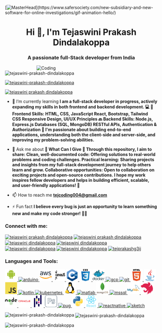 [![MasterHead](https://1.bp.blogspot.com/-7A4WynwLsM...)](https://www.safersociety.com/new-subsidiary-and-new-software-for-online-investigations/gif-animation-hello/)
<h1 align="center">Hi 👋, I'm Tejaswini Prakash Dindalakoppa</h1>
<h3 align="center">A passionate full-Stack developer from India</h3>

<img align="right" alt="Coding" width="400" src="https://graphicmama.com/animated-gif/funny-penguin-animated-gifs">

<p align="left"> <img src="https://komarev.com/ghpvc/?username=tejaswini-prakash-dindalakoppa&label=Profile%20views&color=0e75b6&style=flat" alt="tejaswini-prakash-dindalakoppa" /> </p>

<p align="left"> <a href="https://github.com/ryo-ma/github-profile-trophy"><img src="https://github-profile-trophy.vercel.app/?username=tejaswini-prakash-dindalakoppa" alt="tejaswini-prakash-dindalakoppa" /></a> </p>

<p align="left"> <a href="https://twitter.com/tejaswini prakash dindalakoppa" target="blank"><img src="https://img.shields.io/twitter/follow/tejaswini prakash dindalakoppa?logo=twitter&style=for-the-badge" alt="tejaswini prakash dindalakoppa" /></a> </p>

- 🌱 I’m currently learning **I am a full-stack developer in progress, actively expanding my skills in both frontend and backend development. 💻 🔧 Frontend Skills: HTML, CSS, JavaScript React, Bootstrap, Tailwind CSS Responsive Design, UI/UX Principles 🔙 Backend Skills: Node.js, Express.js Databases (SQL, MongoDB) RESTful APIs, Authentication & Authorization 🚀 I'm passionate about building end-to-end applications, understanding both the client-side and server-side, and improving my problem-solving abilities.**

- 💬 Ask me about **🤝 What Can I Give 🤝 Through this repository, I aim to share: Clean, well-documented code: Offering solutions to real-world problems and coding challenges. Practical learning: Sharing projects and insights from my full-stack development journey to help others learn and grow. Collaborative opportunities: Open to collaboration on exciting projects and open-source contributions. I hope my work inspires fellow developers and helps in building efficient, scalable, and user-friendly applications! 🌟**

- 📫 How to reach me **tejcoding004@gmail.com**

- ⚡ Fun fact **I believe every bug is just an opportunity to learn something new and make my code stronger! 🐞💪**

<h3 align="left">Connect with me:</h3>
<p align="left">
<a href="https://twitter.com/tejaswini prakash dindalakoppa" target="blank"><img align="center" src="https://raw.githubusercontent.com/rahuldkjain/github-profile-readme-generator/master/src/images/icons/Social/twitter.svg" alt="tejaswini prakash dindalakoppa" height="30" width="40" /></a>
<a href="https://linkedin.com/in/tejaswini prakash dindalakoppa" target="blank"><img align="center" src="https://raw.githubusercontent.com/rahuldkjain/github-profile-readme-generator/master/src/images/icons/Social/linked-in-alt.svg" alt="tejaswini prakash dindalakoppa" height="30" width="40" /></a>
<a href="https://www.youtube.com/c/tejaswini dindalakoppa" target="blank"><img align="center" src="https://raw.githubusercontent.com/rahuldkjain/github-profile-readme-generator/master/src/images/icons/Social/youtube.svg" alt="tejaswini dindalakoppa" height="30" width="40" /></a>
<a href="https://www.codechef.com/users/tejaswini dindalakoppa" target="blank"><img align="center" src="https://cdn.jsdelivr.net/npm/simple-icons@3.1.0/icons/codechef.svg" alt="tejaswini dindalakoppa" height="30" width="40" /></a>
<a href="https://www.hackerrank.com/tejaswini dindalakoppa" target="blank"><img align="center" src="https://raw.githubusercontent.com/rahuldkjain/github-profile-readme-generator/master/src/images/icons/Social/hackerrank.svg" alt="tejaswini dindalakoppa" height="30" width="40" /></a>
<a href="https://www.leetcode.com/tejaswini dindalakoppa" target="blank"><img align="center" src="https://raw.githubusercontent.com/rahuldkjain/github-profile-readme-generator/master/src/images/icons/Social/leet-code.svg" alt="tejaswini dindalakoppa" height="30" width="40" /></a>
<a href="https://auth.geeksforgeeks.org/user/tejprakashg3ij" target="blank"><img align="center" src="https://raw.githubusercontent.com/rahuldkjain/github-profile-readme-generator/master/src/images/icons/Social/geeks-for-geeks.svg" alt="tejprakashg3ij" height="30" width="40" /></a>
</p>

<h3 align="left">Languages and Tools:</h3>
<p align="left"> <a href="https://developer.android.com" target="_blank" rel="noreferrer"> <img src="https://raw.githubusercontent.com/devicons/devicon/master/icons/android/android-original-wordmark.svg" alt="android" width="40" height="40"/> </a> <a href="https://www.arduino.cc/" target="_blank" rel="noreferrer"> <img src="https://cdn.worldvectorlogo.com/logos/arduino-1.svg" alt="arduino" width="40" height="40"/> </a> <a href="https://aws.amazon.com" target="_blank" rel="noreferrer"> <img src="https://raw.githubusercontent.com/devicons/devicon/master/icons/amazonwebservices/amazonwebservices-original-wordmark.svg" alt="aws" width="40" height="40"/> </a> <a href="https://canvasjs.com" target="_blank" rel="noreferrer"> <img src="https://raw.githubusercontent.com/Hardik0307/Hardik0307/master/assets/canvasjs-charts.svg" alt="canvasjs" width="40" height="40"/> </a> <a href="https://www.w3schools.com/cpp/" target="_blank" rel="noreferrer"> <img src="https://raw.githubusercontent.com/devicons/devicon/master/icons/cplusplus/cplusplus-original.svg" alt="cplusplus" width="40" height="40"/> </a> <a href="https://www.w3schools.com/css/" target="_blank" rel="noreferrer"> <img src="https://raw.githubusercontent.com/devicons/devicon/master/icons/css3/css3-original-wordmark.svg" alt="css3" width="40" height="40"/> </a> <a href="https://www.docker.com/" target="_blank" rel="noreferrer"> <img src="https://raw.githubusercontent.com/devicons/devicon/master/icons/docker/docker-original-wordmark.svg" alt="docker" width="40" height="40"/> </a> <a href="https://cloud.google.com" target="_blank" rel="noreferrer"> <img src="https://www.vectorlogo.zone/logos/google_cloud/google_cloud-icon.svg" alt="gcp" width="40" height="40"/> </a> <a href="https://git-scm.com/" target="_blank" rel="noreferrer"> <img src="https://www.vectorlogo.zone/logos/git-scm/git-scm-icon.svg" alt="git" width="40" height="40"/> </a> <a href="https://www.w3.org/html/" target="_blank" rel="noreferrer"> <img src="https://raw.githubusercontent.com/devicons/devicon/master/icons/html5/html5-original-wordmark.svg" alt="html5" width="40" height="40"/> </a> <a href="https://www.java.com" target="_blank" rel="noreferrer"> <img src="https://raw.githubusercontent.com/devicons/devicon/master/icons/java/java-original.svg" alt="java" width="40" height="40"/> </a> <a href="https://developer.mozilla.org/en-US/docs/Web/JavaScript" target="_blank" rel="noreferrer"> <img src="https://raw.githubusercontent.com/devicons/devicon/master/icons/javascript/javascript-original.svg" alt="javascript" width="40" height="40"/> </a> <a href="https://kotlinlang.org" target="_blank" rel="noreferrer"> <img src="https://www.vectorlogo.zone/logos/kotlinlang/kotlinlang-icon.svg" alt="kotlin" width="40" height="40"/> </a> <a href="https://kubernetes.io" target="_blank" rel="noreferrer"> <img src="https://www.vectorlogo.zone/logos/kubernetes/kubernetes-icon.svg" alt="kubernetes" width="40" height="40"/> </a> <a href="https://www.linux.org/" target="_blank" rel="noreferrer"> <img src="https://raw.githubusercontent.com/devicons/devicon/master/icons/linux/linux-original.svg" alt="linux" width="40" height="40"/> </a> <a href="https://www.mathworks.com/" target="_blank" rel="noreferrer"> <img src="https://upload.wikimedia.org/wikipedia/commons/2/21/Matlab_Logo.png" alt="matlab" width="40" height="40"/> </a> <a href="https://www.mongodb.com/" target="_blank" rel="noreferrer"> <img src="https://raw.githubusercontent.com/devicons/devicon/master/icons/mongodb/mongodb-original-wordmark.svg" alt="mongodb" width="40" height="40"/> </a> <a href="https://www.microsoft.com/en-us/sql-server" target="_blank" rel="noreferrer"> <img src="https://www.svgrepo.com/show/303229/microsoft-sql-server-logo.svg" alt="mssql" width="40" height="40"/> </a> <a href="https://www.mysql.com/" target="_blank" rel="noreferrer"> <img src="https://raw.githubusercontent.com/devicons/devicon/master/icons/mysql/mysql-original-wordmark.svg" alt="mysql" width="40" height="40"/> </a> <a href="https://nestjs.com/" target="_blank" rel="noreferrer"> <img src="https://raw.githubusercontent.com/devicons/devicon/master/icons/nestjs/nestjs-plain.svg" alt="nestjs" width="40" height="40"/> </a> <a href="https://nodejs.org" target="_blank" rel="noreferrer"> <img src="https://raw.githubusercontent.com/devicons/devicon/master/icons/nodejs/nodejs-original-wordmark.svg" alt="nodejs" width="40" height="40"/> </a> <a href="https://www.oracle.com/" target="_blank" rel="noreferrer"> <img src="https://raw.githubusercontent.com/devicons/devicon/master/icons/oracle/oracle-original.svg" alt="oracle" width="40" height="40"/> </a> <a href="https://pandas.pydata.org/" target="_blank" rel="noreferrer"> <img src="https://raw.githubusercontent.com/devicons/devicon/2ae2a900d2f041da66e950e4d48052658d850630/icons/pandas/pandas-original.svg" alt="pandas" width="40" height="40"/> </a> <a href="https://www.photoshop.com/en" target="_blank" rel="noreferrer"> <img src="https://raw.githubusercontent.com/devicons/devicon/master/icons/photoshop/photoshop-line.svg" alt="photoshop" width="40" height="40"/> </a> <a href="https://pugjs.org" target="_blank" rel="noreferrer"> <img src="https://cdn.worldvectorlogo.com/logos/pug.svg" alt="pug" width="40" height="40"/> </a> <a href="https://www.python.org" target="_blank" rel="noreferrer"> <img src="https://raw.githubusercontent.com/devicons/devicon/master/icons/python/python-original.svg" alt="python" width="40" height="40"/> </a> <a href="https://reactjs.org/" target="_blank" rel="noreferrer"> <img src="https://raw.githubusercontent.com/devicons/devicon/master/icons/react/react-original-wordmark.svg" alt="react" width="40" height="40"/> </a> <a href="https://reactnative.dev/" target="_blank" rel="noreferrer"> <img src="https://reactnative.dev/img/header_logo.svg" alt="reactnative" width="40" height="40"/> </a> <a href="https://www.sketch.com/" target="_blank" rel="noreferrer"> <img src="https://www.vectorlogo.zone/logos/sketchapp/sketchapp-icon.svg" alt="sketch" width="40" height="40"/> </a> </p>

<p><img align="left" src="https://github-readme-stats.vercel.app/api/top-langs?username=tejaswini-prakash-dindalakoppa&show_icons=true&locale=en&layout=compact" alt="tejaswini-prakash-dindalakoppa" /></p>

<p>&nbsp;<img align="center" src="https://github-readme-stats.vercel.app/api?username=tejaswini-prakash-dindalakoppa&show_icons=true&locale=en" alt="tejaswini-prakash-dindalakoppa" /></p>

<p><img align="center" src="https://github-readme-streak-stats.herokuapp.com/?user=tejaswini-prakash-dindalakoppa&" alt="tejaswini-prakash-dindalakoppa" /></p>
